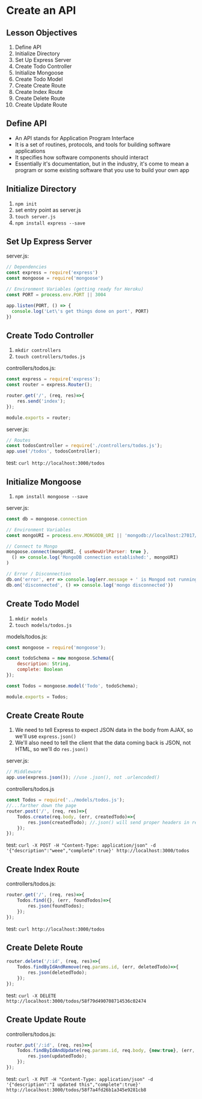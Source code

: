 # Create an API

## Lesson Objectives

1. Define API
1. Initialize Directory
1. Set Up Express Server
1. Create Todo Controller
1. Initialize Mongoose
1. Create Todo Model
1. Create Create Route
1. Create Index Route
1. Create Delete Route
1. Create Update Route

## Define API

- An API stands for Application Program Interface
- It is a set of routines, protocols, and tools for building software applications
- It specifies how software components should interact
- Essentially it's documentation, but in the industry, it's come to mean a program or some existing software that you use to build your own app

## Initialize Directory

1. `npm init`
1. set entry point as server.js
1. `touch server.js`
1. `npm install express --save`

## Set Up Express Server

server.js:

```javascript
// Dependencies
const express = require('express')
const mongoose = require('mongoose')

// Environment Variables (getting ready for Heroku)
const PORT = process.env.PORT || 3004

app.listen(PORT, () => {
  console.log('Let\'s get things done on port', PORT)
})
```

## Create Todo Controller

1. `mkdir controllers`
1. `touch controllers/todos.js`

controllers/todos.js:

```javascript
const express = require('express');
const router = express.Router();

router.get('/', (req, res)=>{
    res.send('index');
});

module.exports = router;
```

server.js:

```javascript
// Routes
const todosController = require('./controllers/todos.js');
app.use('/todos', todosController);
```

test: `curl http://localhost:3000/todos`

## Initialize Mongoose

1. `npm install mongoose --save`

server.js:

```javascript
const db = mongoose.connection

// Environment Variables
const mongoURI = process.env.MONGODB_URI || 'mongodb://localhost:27017/merncrud'

// Connect to Mongo
mongoose.connect(mongoURI, { useNewUrlParser: true },
  () => console.log('MongoDB connection established:', mongoURI)
)

// Error / Disconnection
db.on('error', err => console.log(err.message + ' is Mongod not running?'))
db.on('disconnected', () => console.log('mongo disconnected'))

```

## Create Todo Model

1. `mkdir models`
1. `touch models/todos.js`

models/todos.js:

```javascript
const mongoose = require('mongoose');

const todoSchema = new mongoose.Schema({
    description: String,
    complete: Boolean
});

const Todos = mongoose.model('Todo', todoSchema);

module.exports = Todos;
```

## Create Create Route

1. We need to tell Express to expect JSON data in the body from AJAX, so we'll use `express.json()`
1. We'll also need to tell the client that the data coming back is JSON, not HTML, so we'll do `res.json()`

server.js:

```javascript
// Middleware
app.use(express.json()); //use .json(), not .urlencoded()
```

controllers/todos.js

```javascript
const Todos = require('../models/todos.js');
//...farther down the page
router.post('/', (req, res)=>{
    Todos.create(req.body, (err, createdTodo)=>{
        res.json(createdTodo); //.json() will send proper headers in response so client knows it's json coming back
    });
});
```

test: `curl -X POST -H "Content-Type: application/json" -d '{"description":"weee","complete":true}' http://localhost:3000/todos`

## Create Index Route

controllers/todos.js:

```javascript
router.get('/', (req, res)=>{
    Todos.find({}, (err, foundTodos)=>{
        res.json(foundTodos);
    });
});
```

test: `curl http://localhost:3000/todos`

## Create Delete Route

```javascript
router.delete('/:id', (req, res)=>{
    Todos.findByIdAndRemove(req.params.id, (err, deletedTodo)=>{
        res.json(deletedTodo);
    });
});
```

test: `curl -X DELETE http://localhost:3000/todos/58f79d490708714536c02474`

## Create Update Route

controllers/todos.js:

```javascript
router.put('/:id', (req, res)=>{
    Todos.findByIdAndUpdate(req.params.id, req.body, {new:true}, (err, updatedTodo)=>{
        res.json(updatedTodo);
    });
});
```

test: `curl -X PUT -H "Content-Type: application/json" -d '{"description":"I updated this","complete":true}' http://localhost:3000/todos/58f7a4fd26b1a345e9281cb8`
